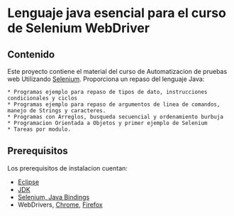 # Lenguaje java esencial para el curso de Selenium WebDriver

## Contenido

Este proyecto contiene el material del curso de Automatizacion de pruebas web Utilizando [Selenium](http://seleniumhq.org).  Proporciona un repaso del lenguaje Java:

    * Programas ejemplo para repaso de tipos de dato, instrucciones condicionales y ciclos
    * Programas ejemplo para repaso de argumentos de linea de comandos, manejo de Strings y caracteres.
    * Programas con Arreglos, busqueda secuencial y ordenamiento burbuja
    * Programacion Orientada a Objetos y primer ejemplo de Selenium
    * Tareas por modulo.

## Prerequisitos

Los prerequisitos de instalacion cuentan:  

* [Eclipse](http://www.eclipse.org/)
* [JDK](http://www.oracle.com/technetwork/java/javase/downloads/jdk8-downloads-2133151.html)
* [Selenium, Java Bindings](http://www.seleniumhq.org/download/)
* WebDrivers, [Chrome](https://sites.google.com/a/chromium.org/chromedriver/), [Firefox](https://github.com/mozilla/geckodriver/)

